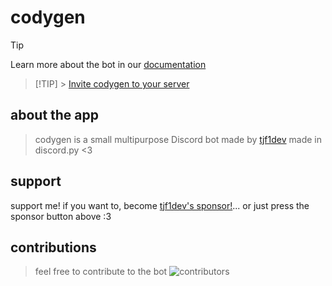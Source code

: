 # codygen

> [!TIP]
> Learn more about the bot in our [documentation](https://github.com/tjf1dev/codygen/wiki)

> [!TIP] > [Invite codygen to your server](https://discord.com/oauth2/authorize?client_id=1337509693874245682&permissions=8&integration_type=0&scope=bot)

## about the app

> codygen is a small multipurpose Discord bot made by [tjf1dev](https://github.com/tjf1dev)
> made in discord.py <3

## support

support me! if you want to, become [tjf1dev's sponsor!](https://github.com/sponsors/tjf1dev)... or just press the sponsor button above :3

## contributions

> feel free to contribute to the bot
> ![contributors](https://readme-contribs.as93.net/contributors/tjf1dev/codygen)
